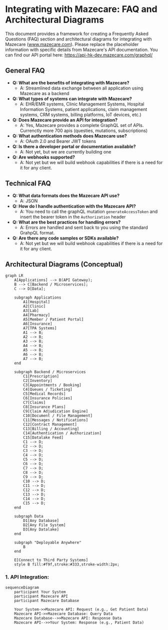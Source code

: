 # Integrating with Mazecare: FAQ and Architectural Diagrams

This document provides a framework for creating a Frequently Asked Questions (FAQ) section and architectural diagrams for integrating with Mazecare (www.mazecare.com). Please replace the placeholder information with specific details from Mazecare's API documentation. You can find our API portal here: https://api-hk-dev.mazecare.com/graphql/

## General FAQ

* **Q: What are the benefits of integrating with Mazecare?**
    * A: Streamlined data exchange between all application using Mazecare as a backend
* **Q: What types of systems can integrate with Mazecare?**
    * A: EHR/EMR systems, Clinic Management Systems, Hospital Information Systems, patient applications, claim management systems, CRM systems, billing platforms, IoT devices, etc.)
* **Q: Does Mazecare provide an API for integration?**
    * A: Yes, Mazecare provides a complete GraphQL set of APIs. Currenctly more 700 apis (questies, mutations, subscriptions)
* **Q: What authentication methods does Mazecare use?**
    * A: OAuth 2.0 and Bearer JWT tokens
* **Q: Is there a developer portal or documentation available?**
    * A: Not yet, but we are currently building one
* **Q: Are webhooks supported?**
    * A: Not yet but we will build webhook capabilities if there is a need for it for any client.

## Technical FAQ

* **Q: What data formats does the Mazecare API use?**
    * A: JSON
* **Q: How do I handle authentication with the Mazecare API?**
    * A: You need to call the graphQL mutation `generateAccessToken` and insert the bearer token in the `Authorization` header
* **Q: What are the best practices for handling errors?**
    * A: Errors are handled and sent back to you using the standard GrahpQL format.
* **Q: Are there any code samples or SDKs available?**
    * A: Not yet but we will build webhook capabilities if there is a need for it for any client.

## Architectural Diagrams (Conceptual)

```mermaid
graph LR
    A[Applications] --> B(API Gateway);
    B --> C[Backend / Microservices];
    C --> D[Data];

    subgraph Applications
        A1[Hospital]
        A2[Clinic]
        A3[Lab]
        A4[Pharmacy]
        A5[Member / Patient Portal]
        A6[Insurance]
        A7[TPA Systems]
        A1 --> B;
        A2 --> B;
        A3 --> B;
        A4 --> B;
        A5 --> B;
        A6 --> B;
        A7 --> B;
    end

    subgraph Backend / Microservices
        C1[Prescription]
        C2[Inventory]
        C3[Appointments / Booking]
        C4[Queues / Ticketing]
        C5[Medical Records]
        C6[Insurance Policies]
        C7[Claims]
        C8[Insurance Plans]
        C9[Claim Adjudication Engine]
        C10[Document / File Management]
        C11[Messages / Notifications]
        C12[Contract Management]
        C13[Billing / Accounting]
        C14[Authentication / Authorization]
        C15[Datalake Feed]
        C1 --> D;
        C2 --> D;
        C3 --> D;
        C4 --> D;
        C5 --> D;
        C6 --> D;
        C7 --> D;
        C8 --> D;
        C9 --> D;
        C10 --> D;
        C11 --> D;
        C12 --> D;
        C13 --> D;
        C14 --> D;
        C15 --> D;
    end

    subgraph Data
        D1[Any Database]
        D2[Any File System]
        D3[Any Datalake]
    end

    subgraph "Deployable Anywhere"
        B
    end

    E[Connect to Third Party Systems]
    style B fill:#f9f,stroke:#333,stroke-width:2px;
```

### 1. API Integration:

```mermaid
sequenceDiagram
    participant Your System
    participant Mazecare API
    participant Mazecare Database

    Your System->>Mazecare API: Request (e.g., Get Patient Data)
    Mazecare API->>Mazecare Database: Query Data
    Mazecare Database-->>Mazecare API: Response Data
    Mazecare API-->>Your System: Response (e.g., Patient Data)
```
